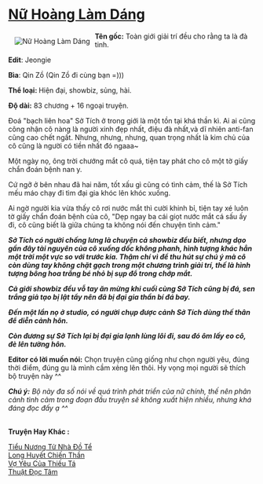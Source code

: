 <a href="https://utruyen.com/nu-hoang-lam-dang/24975/" title="Nữ Hoàng Làm Dáng"><h1>Nữ Hoàng Làm Dáng</h1></a><div style="display:table"><img align="right" style="float: left; padding: 10px;" src="https://utruyen.com/images/story/200x260/nu-hoang-lam-dang.jpg" alt="Nữ Hoàng Làm Dáng"><b>Tên gốc:</b> Toàn giới giải trí đều cho rằng ta là đà tinh.<p></p><b>Edit</b>: Jeongie<p></p><b>Bìa</b>: Qin Zồ (Qin Zồ đi cùng bạn =)))<p></p><b>Thể loại: </b>Hiện đại, showbiz, sủng, hài.<p></p><b>Độ dài:</b> 83 chương + 16 ngoại truyện.<p></p>Đoá "bạch liên hoa" Sở Tích ở trong giới là một tồn tại khá thần kì. Ai ai cũng công nhận cô nàng là người xinh đẹp nhất, điệu đà nhất,và dĩ nhiên anti-fan cũng cao chết ngất. Nhưng, nhưng, nhưng, quan trọng nhất là kim chủ của cô cũng là người có tiền nhất đó ngaaa~<p></p>Một ngày nọ, ông trời chướng mắt cô quá, tiện tay phát cho cô một tờ giấy chẩn đoán bệnh nan y.<p></p>Cứ ngỡ ở bên nhau đã hai năm, tốt xấu gì cũng có tình cảm, thế là Sở Tích mếu máo chạy đi tìm đại gia khóc lên khóc xuống.<p></p>Ai ngờ người kia vừa thấy cô rơi nước mắt thì cười khinh bỉ, tiện tay xé luôn tờ giấy chẩn đoán bệnh của cô, "Dẹp ngay ba cái giọt nước mắt cá sấu ấy đi, cô cũng biết là giữa chúng ta không nói đến chuyện tình cảm."<p></p>***<p></p>Sở Tích có người chống lưng là chuyện cả showbiz đều biết, nhưng dạo gần đây tài nguyên của cô xuống dốc không phanh, hình tượng khác hẳn một trời một vực so với trước kia. Thậm chí vì để thu hút sự chú ý mà cô còn dùng tay không chặt gạch trong một chương trình giải trí, thế là hình tượng bông hoa trắng bé nhỏ bị sụp đổ trong chớp mắt.<p></p>Cả giới showbiz đều vỗ tay ăn mừng khi cuối cùng Sở Tích cũng bị đá, sen trắng giả tạo bị lật tẩy nên đã bị đại gia thần bí đá bay.<p></p>Đến một lần nọ ở studio, có người chụp được cảnh Sở Tích dùng thế thân để diễn cảnh hôn.<p></p>Còn đương sự Sở Tích lại bị đại gia lạnh lùng lôi đi, sau đó ôm lấy eo cô, đè lên tường hôn.<p></p>***<p></p><b>Editor có lời muốn nói:</b> Chọn truyện cũng giống như chọn người yêu, đúng thời điểm, đúng gu là mình cầm xẻng lên thôi. Hy vọng mọi người sẽ thích bộ truyện này ^^<p></p><b><i>Chú ý:</i></b><i> Bộ này đa số nói về quá trình phát triển của nữ chính, thế nên phân cảnh tình cảm trong đoạn đầu truyện sẽ không xuất hiện nhiều, nhưng khá đáng đọc đấy ạ ^^</i></div><p><br><b>Truyện Hay Khác :</b></p><a href="https://utruyen.com/tieu-nuong-tu-nha-do-te/19098/" alt="Tiểu Nương Tử Nhà Đồ Tể">Tiểu Nương Tử Nhà Đồ Tể</a><br/><a href="https://github.com/quanluxury/truyenhot/tree/master/truyenhay/17017/" alt="Long Huyết Chiến Thần">Long Huyết Chiến Thần</a><br/><a href="https://github.com/mlquan/truyenhay/tree/master/truyenhay/19198/" alt="Vợ Yêu Của Thiếu Tá">Vợ Yêu Của Thiếu Tá</a><br/><a href="https://github.com/quanluxury/truyenhot/tree/master/truyenhay/16037/" alt="Thuật Đọc Tâm">Thuật Đọc Tâm</a><br/>